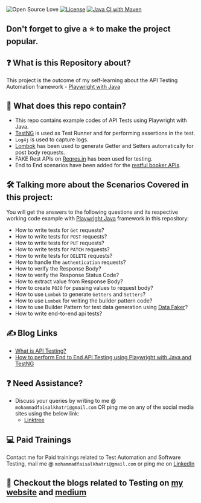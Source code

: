 ![Open Source Love](https://badges.frapsoft.com/os/v1/open-source.svg?v=103)
[![License](https://img.shields.io/badge/License-Apache%202.0-blue.svg)](https://opensource.org/licenses/Apache-2.0)
[![Java CI with Maven](https://github.com/mfaisalkhatri/api-testing-playwright-java-testng/actions/workflows/maven.yml/badge.svg)](https://github.com/mfaisalkhatri/api-testing-playwright-java-testng/actions/workflows/maven.yml)

## Don't forget to give a :star: to make the project popular.

## :question: What is this Repository about?

This project is the outcome of my self-learning about the API Testing Automation framework - [Playwright with Java](https://playwright.dev/java/docs/api-testing#writing-api-test)

## :briefcase: What does this repo contain?
- This repo contains example codes of API Tests using Playwright with Java.
- [TestNG](https://testng.org) is used as Test Runner and for performing assertions in the test.
- `Log4j` is used to capture logs.
- [Lombok](https://projectlombok.org/) has been used to generate Getter and Setters automatically for post body requests.
- FAKE Rest APIs on [Reqres.in](https://reqres.in/) has been used for testing.
- End to End scenarios have been added for the [restful booker APIs](https://restful-booker.herokuapp.com/apidoc/index.html).

## :hammer_and_wrench: Talking more about the Scenarios Covered in this project:
You will get the answers to the following questions and its respective working code example with [Playwright Java](https://playwright.dev/java/docs/api-testing#writing-api-test) framework in this repository:
- How to write tests for `Get` requests?
- How to write tests for `POST` requests?
- How to write tests for `PUT` requests?
- How to write tests for `PATCH` requests?
- How to write tests for `DELETE` requests?
- How to handle the `authentication` requests?
- How to verify the Response Body?
- How to verify the Response Status Code?
- How to extract value from Response Body?
- How to create `POJO` for passing values to request body?
- How to use `Lombok` to generate `Getters` and `Setters`?
- How to use `Lombok` for writing the builder pattern code?
- How to use Builder Pattern for test data generation using [Data Faker](https://github.com/datafaker-net/datafaker)?
- How to write end-to-end api tests?

## :writing_hand: Blog Links
- [What is API Testing?](https://mfaisalkhatri.github.io/2020/08/08/apitesting/)
- [How to perform End to End API Testing using Playwright with Java and TestNG](https://medium.com/@iamfaisalkhatri/how-to-perform-end-to-end-api-testing-using-playwright-with-java-and-testng-26b318927115)

## :question: Need Assistance?

- Discuss your queries by writing to me @ `mohammadfaisalkhatri@gmail.com`
  OR ping me on any of the social media sites using the below link:
   - [Linktree](https://linktr.ee/faisalkhatri)

## :computer: Paid Trainings

Contact me for Paid trainings related to Test Automation and Software Testing, 
mail me @ `mohammadfaisalkhatri@gmail.com` or ping me on [LinkedIn](https://www.linkedin.com/in/faisalkhatri/)

## :thought_balloon: Checkout the blogs related to Testing on [my website](https://mfaisalkhatri.github.io) and [medium](https://medium.com/@iamfaisalkhatri)
